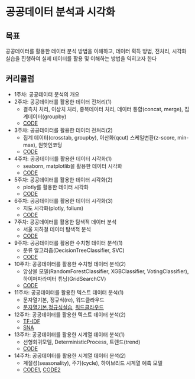 # 공공데이터 분석과 시각화

## 목표
공공데이터를 활용한 데이터 분석 방법을 이해하고, 데이터 획득 방법, 전처리, 시각화 실습을 진행하여 실제 데이터를 활용 및 이해하는 방법을 익히고자 한다

## 커리큘럼
* 1주차: 공공데이터 분석의 개요
* 2주차: 공공데이터를 활용한 데이터 전처리(1) 
  * 결측치 처리, 이상치 처리, 중복데이터 처리, 데이터 통합(concat, merge), 집계데이터(groupby)
  * [CODE](https://github.com/zzhining/public_data_analysis/blob/main/w02_data_preprocessing.ipynb)
* 3주차: 공공데이터를 활용한 데이터 전처리(2) 
  * 집계 데이터(crosstab, groupby), 이산화(qcut) 스케일변환(z-score, min-max), 원핫인코딩
  * [CODE](https://github.com/zzhining/public_data_analysis/blob/main/w03_data_preprocessing.ipynb)
* 4주차: 공공데이터를 활용한 데이터 시각화(1) 
  * seaborn, matplotlib을 활용한 데이터 시각화
  * [CODE](https://github.com/zzhining/public_data_analysis/blob/main/w04_data_visualization.ipynb)
* 5주차: 공공데이터를 활용한 데이터 시각화(2) 
  * plotly를 활용한 데이터 시각화
  * [CODE](https://github.com/zzhining/public_data_analysis/blob/main/w05_data_visualization.ipynb)
* 6주차: 공공데이터를 활용한 데이터 시각화(3) 
  * 지도 시각화(plotly, folium)
  * [CODE](https://github.com/zzhining/public_data_analysis/blob/main/w06_map_data_visualization.ipynb)
* 7주차: 공공데이터를 활용한 탐색적 데이터 분석
  * 서울 지하철 데이터 탐색적 분석
  * [CODE](https://github.com/zzhining/public_data_analysis/blob/main/w07_seoul_subway_data_eda.ipynb)
* 9주차: 공공데이터를 활용한 수치형 데이터 분석(1)
  * 분류 알고리즘(DecisionTreeClassifier, SVC)
  * [CODE](https://github.com/zzhining/public_data_analysis/blob/main/w09_ml_basic_classifier.ipynb)
* 10주차: 공공데이터를 활용한 수치형 데이터 분석(2)
  * 앙상블 모델(RandomForestClassifier, XGBClassifier, VotingClassifier), 하이퍼파라미터 튜닝(GridSearchCV)
  * [CODE](https://github.com/zzhining/public_data_analysis/blob/main/w10_ml_basic_classifier.ipynb)
* 11주차: 공공데이터를 활용한 텍스트 데이터 분석(1) 
  * 문자열기본, 정규식(re), 워드클라우드
  * [문자열기본](https://github.com/zzhining/public_data_analysis/blob/main/w11_text_data_basic.ipynb),[정규식실습](https://github.com/zzhining/public_data_analysis/blob/main/w11_text_data_analysis_re.ipynb), [워드클라우드](https://github.com/zzhining/public_data_analysis/blob/main/w11_text_data_analysis_wordcloud.ipynb)
* 12주차: 공공데이터를 활용한 텍스트 데이터 분석(2) 
  * [TF-IDF](https://github.com/zzhining/public_data_analysis/blob/main/w12_text_data_analysis_tfidf.ipynb)
  * [SNA](https://github.com/zzhining/public_data_analysis/blob/main/w12_text_data_analysis_sna.ipynb)
* 13주차: 공공데이터를 활용한 시계열 데이터 분석(1) 
  * 선형회귀모델, DeterministicProcess, 트렌드(trend)
  * [CODE](https://github.com/zzhining/public_data_analysis/blob/main/w13_time_series_basic.ipynb) 
* 14주차: 공공데이터를 활용한 시계열 데이터 분석(2) 
  * 계절성(seasonality), 주기(cycle), 하이브리드 시계열 예측 모델
  * [CODE1](https://github.com/zzhining/public_data_analysis/blob/main/w14_time_series_data_analysis(1).ipynb), [CODE2](https://github.com/zzhining/public_data_analysis/blob/main/w14_time_series_data_analysis(2).ipynb)
